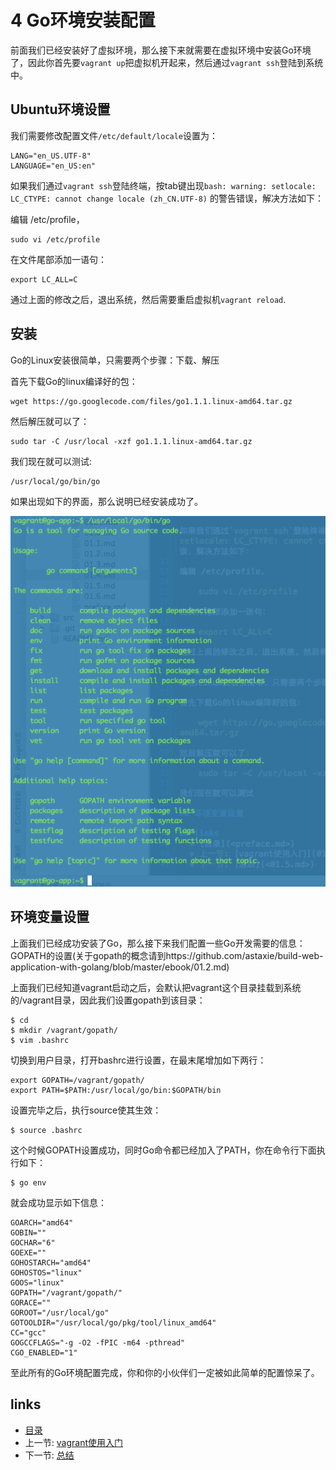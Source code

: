 # 4 Go环境安装配置

前面我们已经安装好了虚拟环境，那么接下来就需要在虚拟环境中安装Go环境了，因此你首先要`vagrant up`把虚拟机开起来，然后通过`vagrant ssh`登陆到系统中。

## Ubuntu环境设置
我们需要修改配置文件`/etc/default/locale`设置为：

	LANG="en_US.UTF-8"
	LANGUAGE="en_US:en"
	
如果我们通过`vagrant ssh`登陆终端，按tab键出现`bash: warning: setlocale: LC_CTYPE: cannot change locale (zh_CN.UTF-8)` 的警告错误，解决方法如下：

编辑 /etc/profile，

	sudo vi /etc/profile

在文件尾部添加一语句：

	export LC_ALL=C

通过上面的修改之后，退出系统，然后需要重启虚拟机`vagrant reload`.

## 安装
Go的Linux安装很简单，只需要两个步骤：下载、解压

首先下载Go的linux编译好的包：

	wget https://go.googlecode.com/files/go1.1.1.linux-amd64.tar.gz

然后解压就可以了：

	sudo tar -C /usr/local -xzf go1.1.1.linux-amd64.tar.gz

我们现在就可以测试:

	/usr/local/go/bin/go

如果出现如下的界面，那么说明已经安装成功了。

![](images/1.4.go.png)	

## 环境变量设置
上面我们已经成功安装了Go，那么接下来我们配置一些Go开发需要的信息：GOPATH的设置(关于gopath的概念请到https://github.com/astaxie/build-web-application-with-golang/blob/master/ebook/01.2.md)

上面我们已经知道vagrant启动之后，会默认把vagrant这个目录挂载到系统的/vagrant目录，因此我们设置gopath到该目录：

	$ cd
	$ mkdir /vagrant/gopath/
	$ vim .bashrc

切换到用户目录，打开bashrc进行设置，在最末尾增加如下两行：

	export GOPATH=/vagrant/gopath/
	export PATH=$PATH:/usr/local/go/bin:$GOPATH/bin	

设置完毕之后，执行source使其生效：

	$ source .bashrc
	
这个时候GOPATH设置成功，同时Go命令都已经加入了PATH，你在命令行下面执行如下：

	$ go env
	
就会成功显示如下信息：

	GOARCH="amd64"
	GOBIN=""
	GOCHAR="6"
	GOEXE=""
	GOHOSTARCH="amd64"
	GOHOSTOS="linux"
	GOOS="linux"
	GOPATH="/vagrant/gopath/"
	GORACE=""
	GOROOT="/usr/local/go"
	GOTOOLDIR="/usr/local/go/pkg/tool/linux_amd64"
	CC="gcc"
	GOGCCFLAGS="-g -O2 -fPIC -m64 -pthread"
	CGO_ENABLED="1"

至此所有的Go环境配置完成，你和你的小伙伴们一定被如此简单的配置惊呆了。	

## links  
  * [目录](preface.md)
  * 上一节: [vagrant使用入门](01.3.md)
  * 下一节: [总结](01.5.md)